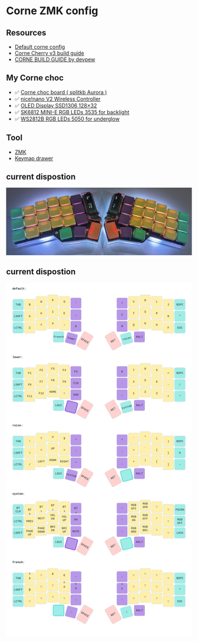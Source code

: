 # Corne ZMK config

## Resources
- [Default corne config](https://github.com/zmkfirmware/zmk/blob/main/app/boards/shields/corne/corne.conf)
- [Corne Cherry v3 build guide](https://github.com/foostan/crkbd/blob/main/corne-cherry/doc/v3/buildguide_en.md)
- [CORNE BUILD GUIDE by devpew](https://devpew.com/blog/corne-eng/)

## My Corne choc
- ✅ [Corne choc board ( splitkb Aurora ) ](https://splitkb.com/collections/keyboard-kits/products/aurora-corne)
- ✅ [nice!nano V2 Wireless Controller](https://splitkb.com/products/nice-nano)
- ✅ [OLED Display SSD1306 128×32](https://splitkb.com/products/oled-display?variant=31716335648845)
- ✅ [SK6812 MINI-E RGB LEDs 3535 for backlight](https://splitkb.com/products/sk6812mini-e-rgb-leds?variant=46876570026331)
- ✅ [WS2812B RGB LEDs 5050 for underglow](https://splitkb.com/products/ws2812b-rgb-led?variant=43396705288451)

## Tool
- [ZMK](https://zmk.dev/)
- [Keymap drawer](https://pypi.org/project/keymap-drawer/)

## current dispostion

![Alt Text](photo.png)

## current dispostion

![Alt Text](sweep_keymap.ortho.svg)